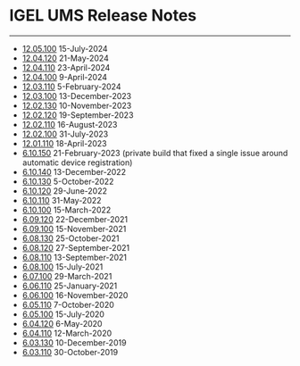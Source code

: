 
# IGEL UMS Release Notes

-----

- [12.05.100](Readme-12.05.100.txt) 15-July-2024
- [12.04.120](Readme-12.04.120.txt) 21-May-2024
- [12.04.110](Readme-12.04.110.txt) 23-April-2024
- [12.04.100](Readme-12.04.100.txt) 9-April-2024
- [12.03.110](Readme-12.03.110.txt) 5-February-2024
- [12.03.100](Readme-12.03.100.txt) 13-December-2023
- [12.02.130](Readme-12.02.130.txt) 10-November-2023
- [12.02.120](Readme-12.02.120.txt) 19-September-2023
- [12.02.110](Readme-12.02.110.txt) 16-August-2023
- [12.02.100](Readme-12.02.100.txt) 31-July-2023
- [12.01.110](Readme-12.01.110.txt) 18-April-2023
- [6.10.150](Readme-6.10.150.txt) 21-February-2023 (private build that fixed a single issue around automatic device registration)
- [6.10.140](Readme-6.10.140.txt) 13-December-2022
- [6.10.130](Readme-6.10.130.txt) 5-October-2022
- [6.10.120](Readme-6.10.120.txt) 29-June-2022
- [6.10.110](Readme-6.10.110.txt) 31-May-2022
- [6.10.100](Readme-6.10.100.txt) 15-March-2022
- [6.09.120](Readme-6.09.120.txt) 22-December-2021
- [6.09.100](Readme-6.09.100.txt) 15-November-2021
- [6.08.130](Readme-6.08.130.txt) 25-October-2021
- [6.08.120](Readme-6.08.120.txt) 27-September-2021
- [6.08.110](Readme-6.08.110.txt) 13-September-2021
- [6.08.100](Readme-6.08.100.txt) 15-July-2021
- [6.07.100](Readme-6.07.100.txt) 29-March-2021
- [6.06.110](Readme-6.06.110.txt) 25-January-2021
- [6.06.100](Readme-6.06.100.txt) 16-November-2020
- [6.05.110](Readme-6.05.110.txt) 7-October-2020
- [6.05.100](Readme-6.05.100.txt) 15-July-2020
- [6.04.120](Readme-6.04.120.txt) 6-May-2020
- [6.04.110](Readme-6.04.110.txt) 12-March-2020
- [6.03.130](Readme-6.03.130.txt) 10-December-2019
- [6.03.110](Readme-6.03.110.txt) 30-October-2019
